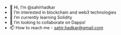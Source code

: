 - 👋 Hi, I’m @sahirhadkar
- 👀 I’m interested in blockchain and web3 technologies
- 🌱 I’m currently learning Solidity
- 💞️ I’m looking to collaborate on Dapps!
- 📫 How to reach me - sahir.hadkar@gmail.com

<!---
sahirhadkar/sahirhadkar is a ✨ special ✨ repository because its `README.md` (this file) appears on your GitHub profile.
You can click the Preview link to take a look at your changes.
--->
